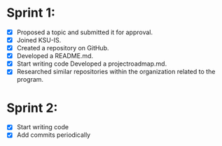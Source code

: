 # Sprint 1:
- [x] Proposed a topic and submitted it for approval.
- [x] Joined KSU-IS.
- [x] Created a repository on GitHub.
- [x] Developed a README.md.
- [x] Start writing code Developed a projectroadmap.md.
- [x] Researched similar repositories within the organization related to the program.     

# Sprint 2:

- [x] Start writing code
- [x] Add commits periodically
